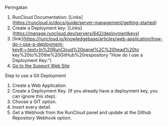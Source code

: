 Peringatan

1. RunCloud Documentation: [Links] (https://runcloud.io/docs/guide/server-management/getting-started)
2. Create a Deployment key: [Links] (https://manage.runcloud.dev/servers/642/deploymentkeys)
3. [link](https://runcloud.io/knowledgebase/articles/web-application/how-do-i-use-a-deployment-key#:~:text=In%20RunCloud%20panel%2C%20head%20to key%20to%20the%20GitHub%20respository "How do I use a Deployment Key:")
4. [Go to the Support Web Site](https://support.west-wind.com)

Step to use a Git Deployment
1. Create a Web Application.
2. Create a Deployment Key. (If you already have a deployment key, you can ignore this step).
3. Choose a GIT option.
4. Insert every detail.
5. Get a Webhook from the RunCloud panel and update at the Github Repository Webhook option.